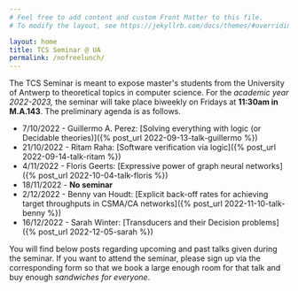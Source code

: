 ```yaml
---
# Feel free to add content and custom Front Matter to this file.
# To modify the layout, see https://jekyllrb.com/docs/themes/#overriding-theme-defaults

layout: home
title: TCS Seminar @ UA
permalink: /nofreelunch/
---
```


The TCS Seminar is meant to expose master's students from the University of
Antwerp to theoretical topics in computer science. For the *academic year
2022-2023,* the seminar will take place biweekly on Fridays at **11:30am in
M.A.143**.  The preliminary agenda is as follows.
* 7/10/2022 - Guillermo A. Perez: [Solving everything with logic (or Decidable theories)]({% post_url 2022-09-13-talk-guillermo %})
* 21/10/2022 - Ritam Raha: [Software verification via
  logic]({% post_url 2022-09-14-talk-ritam %})
* 4/11/2022 - Floris Geerts: [Expressive power of graph neural networks]({%
  post_url 2022-10-04-talk-floris %})
* 18/11/2022 - **No seminar**
* 2/12/2022 - Benny van Houdt: [Explicit back-off rates for achieving target throughputs in CSMA/CA networks]({% post_url 2022-11-10-talk-benny %})
* 16/12/2022 - Sarah Winter: [Transducers and their Decision problems]({%
  post_url 2022-12-05-sarah %})

You will find below posts regarding upcoming and past talks given during the
seminar. If you want to attend the seminar, please sign up via the
corresponding form so that we book a large enough room for that talk and buy
enough *sandwiches for everyone*.
